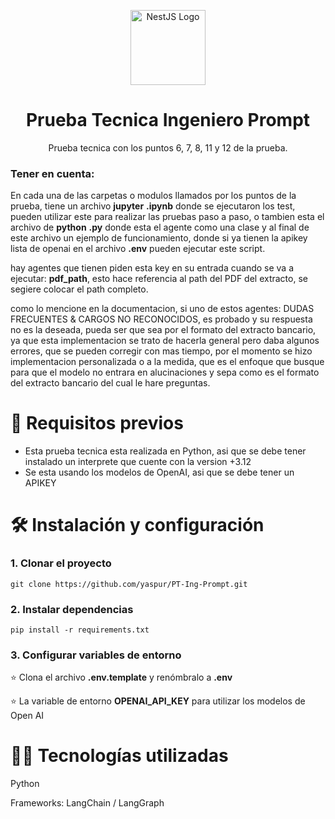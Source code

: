 <p align="center"> <a href="https://www.linkedin.com/company/tuya-s-a/posts/?feedView=all" target="_blank"> <img src="https://media.licdn.com/dms/image/v2/C4E0BAQFYvI1kNS1sdw/company-logo_200_200/company-logo_200_200/0/1636494916789?e=2147483647&v=beta&t=GuGZaRp2qnnQ8-MvLhk1nbfUTAM0CUeBJAyvbgubwgg" width="120" alt="NestJS Logo" /> </a> </p> <h1 align="center">Prueba Tecnica Ingeniero Prompt</h1> <p align="center"> Prueba tecnica con los puntos 6, 7, 8, 11 y 12 de la prueba.</p>

### Tener en cuenta:
En cada una de las carpetas o modulos llamados por los puntos de la prueba, tiene un archivo __jupyter__ __.ipynb__ donde se ejecutaron los test, pueden utilizar este para realizar las pruebas paso a paso, o tambien esta el archivo de __python__ __.py__ donde esta el agente como una clase y al final de este archivo un ejemplo de funcionamiento, donde si ya tienen la apikey lista de openai en el archivo __.env__ pueden ejecutar este script. 

hay agentes que tienen piden esta key en su entrada cuando se va a ejecutar: __pdf_path__, esto hace referencia al path del PDF del extracto, se segiere colocar el path completo.

como lo mencione en la documentacion, si uno de estos agentes: DUDAS FRECUENTES & CARGOS NO RECONOCIDOS, es probado y su respuesta no es la deseada, pueda ser que sea por el formato del extracto bancario, ya que esta implementacion se trato de hacerla general pero daba algunos errores, que se pueden corregir con mas tiempo, por el momento se hizo implementacion personalizada o a la medida, que es el enfoque que busque para que el modelo no entrara en alucinaciones y sepa como es el formato del extracto bancario del cual le hare preguntas.

# 🚀 Requisitos previos
- Esta prueba tecnica esta realizada en Python, asi que se debe tener instalado un interprete que cuente con la version +3.12 
- Se esta usando los modelos de OpenAI, asi que se debe tener un APIKEY

# 🛠️ Instalación y configuración

### 1. Clonar el proyecto

```
git clone https://github.com/yaspur/PT-Ing-Prompt.git
```

### 2. Instalar dependencias

```
pip install -r requirements.txt
```

### 3. Configurar variables de entorno

⭐ Clona el archivo __.env.template__ y renómbralo a __.env__

⭐ La variable de entorno __OPENAI_API_KEY__ para utilizar los modelos de Open AI

# 🧑‍💻 Tecnologías utilizadas

Python

Frameworks: LangChain / LangGraph